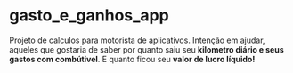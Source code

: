 # gasto_e_ganhos_app
Projeto de calculos para motorista de aplicativos. Intenção em ajudar, aqueles que gostaria de saber por quanto saiu seu **kilometro diário e seus gastos com combútivel**. E quanto ficou seu **valor de lucro líquido!**
